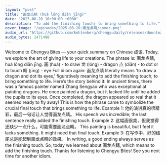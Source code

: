 ```yaml
---
layout: "post"
title: "画龙点睛 (huà lóng diǎn jīng)"
date: "2025-08-20 10:00:00 +0000"
description: "To add the finishing touch; to bring something to life."
cover_image: "/episodes/2025-08-20-画龙点睛/cover.png"
audio_url: "https://github.com/kohlenberg/chengyudaily/releases/download/v20250820-%E7%94%BB%E9%BE%99%E7%82%B9%E7%9D%9B/2025-08-20-.mp3"
audio_bytes: 1471488
---
```


Welcome to Chengyu Bites — your quick summary on Chinese 成语. Today, we explore the art of giving life to your creations.  The phrase is: 画龙点睛, huà lóng diǎn jīng.  画 (huà) - to draw  龙 (lóng) - dragon  点 (diǎn) - to dot or to touch  睛 (jīng) - eye  Full idiom again: 画龙点睛 literally means 'to draw a dragon and dot its eyes,' figuratively meaning to add the finishing touch; to bring something to life.  Here’s the story behind it:  In ancient times, there was a famous painter named Zhang Sengyao who was exceptional at painting dragons. He once painted a dragon, but it lacked life until he added the pupils to its eyes. Once completed, the dragon appeared so real that it seemed ready to fly away! This is how the phrase came to symbolize the crucial final touch that brings something to life.  Example 1: 他的演讲真的很精彩，最后一句话让人觉得画龙点睛。  His speech was incredible; the last sentence really added the finishing touch.  Example 2: 这幅画很美，但我觉得还缺少一点什么，可能需要画龙点睛。  This painting is beautiful, but I feel it lacks something. It might need that final touch.  Example 3: 在写作中，好的结尾总是能起到画龙点睛的效果。  In writing, a good ending always serves as the finishing touch.  So, today we learned about 画龙点睛, which means to add the finishing touch. Thanks for listening to Chengyu Bites! See you next time for another idiom.
